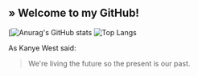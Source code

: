 ## » Welcome to my GitHub!

[![Anurag's GitHub stats](https://github-readme-stats.vercel.app/api?username=zMatty282&theme=tokyonight)
![Top Langs](https://github-readme-stats.vercel.app/api/top-langs/?username=zMatty282&theme=tokyonight)

As Kanye West said:

> We're living the future so
> the present is our past.

